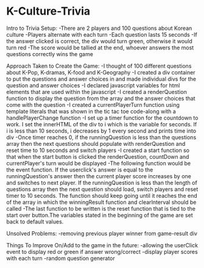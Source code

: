 # K-Culture-Trivia
Intro to Trivia Setup:
-There are 2 players and 100 questions about Korean culture
-Players alternate with each turn
-Each question lasts 15 seconds
-If the answer clicked is correct, the div would turn green, otherwise it would turn red 
-The score would be tallied at the end, whoever answers the most questions correctly wins the game

Approach Taken to Create the Game:
-I thought of 100 different questions about K-Pop, K-dramas, K-food and K-Geography
-I created a div container to put the questions and answer choices in and made individual divs for the question and answer choices
-I declared javascript variables for html elements that are used within the javascript
-I created a renderQuestion function to display the question from the array and the answer choices that come with the question
-I created a currentPlayerTurn function using template literals that was shown in the tic tac toe code-along with a handlePlayerChange function
-I set up a timer function for the countdown to work. I set the innerHTML of the div to i which is the variable for seconds. If i is less than 10 seconds, i decreases by 1 every second and prints time into div
-Once timer reaches 0, if the runningQuestion is less than the questions array then the next questions should populate with renderQuestion and reset time to 10 seconds and switch players
-I created a start function so that when the start button is clicked the renderQuestion, countDown and currentPlayer's turn would be displayed
-The following function would be the event function. If the userclick's answer is equal to the runningQuestion's answer then the current player score increases by one and switches to next player. If the runningQuestion is less than the length of questions array then the next question should load, switch players and reset timer to 10 seconds. The function should keep going until it reaches the end of the array in which the winningResult function and clearInterval should be called
-The last function to be written is the reset function that is tied to the start over button.The variables stated in the beginning of the game are set back to default values.


Unsolved Problems:
-removing previous player winner from game-result div

Things To Improve On/Add to the game in the future:
-allowing the userClick event to display red or green if answer wrong/correct
-display player scores with each turn
-random question generator